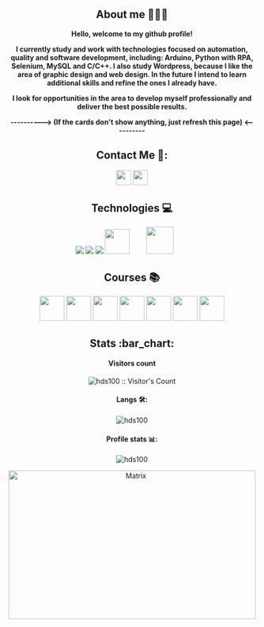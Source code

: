 <h2 align="center">About me 👨🏻‍💻 </h2>

<div align="center">
  
**Hello, welcome to my github profile!**

**I currently study and work with technologies focused on automation, quality and software development, including: Arduino, Python with RPA, Selenium, MySQL and C/C++. I also study Wordpress, because I like the area of graphic design and web design. In the future I intend to learn additional skills and refine the ones I already have.**

**I look for opportunities in the area to develop myself professionally and deliver the best possible results.**

**----------> (If the cards don't show anything, just refresh this page) <----------**

</div>

<h2 align="center">Contact Me 💼:</h2>  

  <div align="center">
    
  [<img src="https://www.vectorlogo.zone/logos/linkedin/linkedin-icon.svg" height="30"/></a>](https://www.linkedin.com/in/jo%C3%A3o-pedro-h-8ab801284/)
  [<img src="https://www.vectorlogo.zone/logos/protonmail/protonmail-ar21.svg" height="30"/></a>](https://proton.me/mail)


</div>

<h2 align="center">Technologies 💻</h2>

<div align="center">
  
<img src="https://www.vectorlogo.zone/logos/mysql/mysql-ar21.svg"/>
<img src="https://www.vectorlogo.zone/logos/python/python-horizontal.svg"/>
<img src="https://www.vectorlogo.zone/logos/arduino/arduino-ar21.svg"/>
<img src="https://upload.wikimedia.org/wikipedia/commons/thumb/1/18/ISO_C%2B%2B_Logo.svg/306px-ISO_C%2B%2B_Logo.png" height="50"/>
<img src="https://cdn-icons-png.flaticon.com/512/8001/8001983.png" height="55" hspace="30"/>

</div>

<h2 align="center">Courses 📚</h2>

<div align="center">

[<img src="https://hermes.dio.me/tracks/46ac522b-ff3e-4f73-b473-cfe634c26dac.png" height="50"/></a>](https://www.dio.me/certificate/7FFA4F22/share)
[<img src="https://hermes.dio.me/tracks/f7103da6-32cf-46a4-be1c-c97067534355.png" height="50"/></a>](https://www.dio.me/certificate/406E8C52/share)
[<img src="https://hermes.dio.me/tracks/d33ee9c3-8a34-4913-8bfa-d21bdc2109b0.png" height="50"/></a>](https://www.dio.me/certificate/2E6DBB78/share)
[<img src="https://hermes.dio.me/tracks/c18d5f71-9ffa-495f-99ea-a7d564bd93ca.png" height="50"/></a>](https://www.dio.me/certificate/48A6C156/share)
[<img src="https://logopng.com.br/logos/google-37.png" height="50"/></a>](https://www.coursera.org/account/accomplishments/verify/PSPU3425446T)
[<img src="https://seeklogo.com/images/I/ita-instituto-tecnologico-de-aeronautica-logo-2B34B5CC64-seeklogo.com.png" height="50"/></a>](https://www.coursera.org/account/accomplishments/verify/MQH5GV8GAXCC)
[<img src="https://upload.wikimedia.org/wikipedia/commons/thumb/2/25/Harvard_University_shield.png/800px-Harvard_University_shield.png" height="50"/></a>](https://edools-3-production.s3.amazonaws.com/org-6988/school-7227/certificates/enrollment-9120437/course-84414-lvanz.pdf)


</div>

<h2 align="center">Stats :bar_chart:</h2>

<h4 align="center"> Visitors count</h4>

<p align="center"><img src="https://profile-counter.glitch.me/{hds100}/count.svg" alt="hds100 :: Visitor's Count" /></p>

<h4 align="center">Langs 🛠️:</h4>

<p align="center"><img src="https://github-readme-stats.vercel.app/api/top-langs/?username=hds100&layout=donut&theme=radical" alt="hds100" :: Top Langs" /></p>

<h4 align="center">Profile stats 📊:</h4>

<p align="center"><img src="https://github-readme-stats-sigma-five.vercel.app/api?username=hds100&show_icons=true&theme=cobalt" alt="hds100" :: Profile Stats" /></p>

<p align="center"><img src="https://tenor.com/pt-BR/view/the-matrix-reloaded-matrix-reloaded-neo-keanu-reeves-gif-4011236.gif" alt="Matrix" height="300" width="500"></p>
